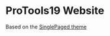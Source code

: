 ProTools19 Website
======================

Based on the [SinglePaged theme](https://github.com/t413/SinglePaged)
